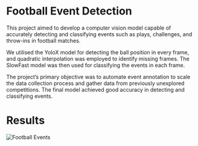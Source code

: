 # Football Event Detection

This project aimed to develop a computer vision model capable of accurately detecting and classifying events such as plays, challenges, and throw-ins in football matches. 

We utilised the YoloX model for detecting the ball position in every frame, and quadratic interpolation was employed to identify missing frames. The SlowFast model was then used for classifying the events in each frame. 

The project’s primary objective was to automate event annotation to scale the data collection process and gather data from previously unexplored competitions. The final model achieved good accuracy in detecting and classifying events. 

# Results
![Football Events](https://github.com/felixboelter/football-event-detection/blob/main/data/event_output_gifs/538438_0_event.gif)


